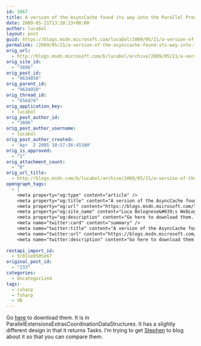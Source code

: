 ```yaml
---
id: 1067
title: A version of the AsyncCache found its way into the Parallel Programming samples …
date: 2009-05-21T13:28:13+00:00
author: lucabol
layout: post
guid: https://blogs.msdn.microsoft.com/lucabol/2009/05/21/a-version-of-the-asynccache-found-its-way-into-the-parallel-programming-samples/
permalink: /2009/05/21/a-version-of-the-asynccache-found-its-way-into-the-parallel-programming-samples/
orig_url:
  - http://blogs.msdn.microsoft.com/b/lucabol/archive/2009/05/21/a-version-of-the-asynccache-found-its-way-into-the-parallel-programming-samples.aspx
orig_site_id:
  - "3896"
orig_post_id:
  - "9634050"
orig_parent_id:
  - "9634050"
orig_thread_id:
  - "656474"
orig_application_key:
  - lucabol
orig_post_author_id:
  - "3896"
orig_post_author_username:
  - lucabol
orig_post_author_created:
  - 'Apr  2 2005 10:57:56:453AM'
orig_is_approved:
  - "1"
orig_attachment_count:
  - "0"
orig_url_title:
  - http://blogs.msdn.com/b/lucabol/archive/2009/05/21/a-version-of-the-asynccache-found-its-way-into-the-parallel-programming-samples.aspx
opengraph_tags:
  - |
    <meta property="og:type" content="article" />
    <meta property="og:title" content="A version of the AsyncCache found its way into the Parallel Programming samples &hellip;" />
    <meta property="og:url" content="https://blogs.msdn.microsoft.com/lucabol/2009/05/21/a-version-of-the-asynccache-found-its-way-into-the-parallel-programming-samples/" />
    <meta property="og:site_name" content="Luca Bolognese&#039;s WebLog" />
    <meta property="og:description" content="Go here to download them. It is in ParallelExtensionsExtrasCoordinationDataStructures. It has a slightly different design in that it returns Tasks. I’m trying to get Stephen to blog about it so that you can compare them." />
    <meta name="twitter:card" content="summary" />
    <meta name="twitter:title" content="A version of the AsyncCache found its way into the Parallel Programming samples &hellip;" />
    <meta name="twitter:url" content="https://blogs.msdn.microsoft.com/lucabol/2009/05/21/a-version-of-the-asynccache-found-its-way-into-the-parallel-programming-samples/" />
    <meta name="twitter:description" content="Go here to download them. It is in ParallelExtensionsExtrasCoordinationDataStructures. It has a slightly different design in that it returns Tasks. I’m trying to get Stephen to blog about it so that you can compare them." />
    
restapi_import_id:
  - 5c011e0505e67
original_post_id:
  - "233"
categories:
  - Uncategorized
tags:
  - csharp
  - fsharp
  - VB
---
```

Go [here](http://code.msdn.microsoft.com/ParExtSamples) to download them. It is in ParallelExtensionsExtrasCoordinationDataStructures. It has a slightly different design in that it returns Tasks. I’m trying to get [Stephen](http://blogs.msdn.com/pfxteam) to blog about it so that you can compare them.